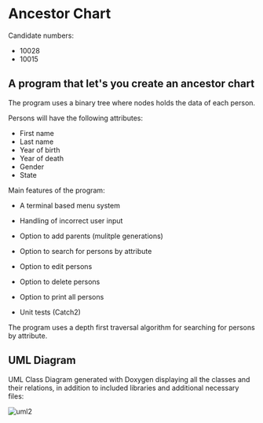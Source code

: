 # Ancestor Chart 

Candidate numbers:
* 10028
* 10015
 
## A program that let's you create an ancestor chart

The program uses a binary tree where nodes holds the data of each person.

Persons will have the following attributes:

* First name
* Last name
* Year of birth
* Year of death
* Gender
* State

Main features of the program:
* A terminal based menu system
* Handling of incorrect user input
* Option to add parents (mulitple generations)
* Option to search for persons by attribute
* Option to edit persons

* Option to delete persons
* Option to print all persons
* Unit tests (Catch2)

The program uses a depth first traversal algorithm for searching for persons by attribute.

## UML Diagram

UML Class Diagram generated with Doxygen displaying all the classes and their relations, in addition to included libraries and additional necessary files:

![uml2](https://user-images.githubusercontent.com/98808638/169455928-a6534c1f-254b-47fb-b59a-a175e92308b8.png)
